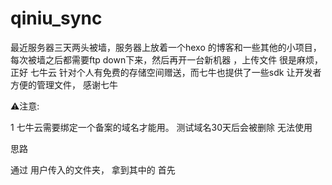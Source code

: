 # qiniu_sync

最近服务器三天两头被墙，服务器上放着一个hexo 的博客和一些其他的小项目，每次被墙之后都需要ftp down下来，然后再开一台新机器 ，上传文件  很是麻烦，正好 七牛云 针对个人有免费的存储空间赠送，而七牛也提供了一些sdk 让开发者方便的管理文件， 感谢七牛


⚠️注意:

1 七牛云需要绑定一个备案的域名才能用。 测试域名30天后会被删除  无法使用

思路  

通过 用户传入的文件夹， 拿到其中的
  首先 